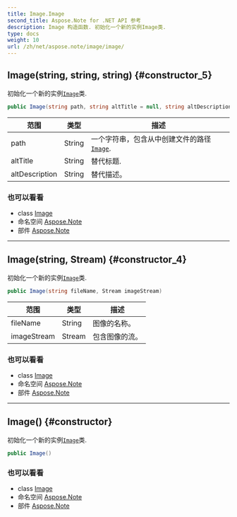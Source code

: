 ```yaml
---
title: Image.Image
second_title: Aspose.Note for .NET API 参考
description: Image 构造函数. 初始化一个新的实例Image类.
type: docs
weight: 10
url: /zh/net/aspose.note/image/image/
---
```

## Image(string, string, string) {#constructor_5}

初始化一个新的实例[`Image`](../)类.

```csharp
public Image(string path, string altTitle = null, string altDescription = null)
```

| 范围 | 类型 | 描述 |
| --- | --- | --- |
| path | String | 一个字符串，包含从中创建文件的路径[`Image`](../). |
| altTitle | String | 替代标题. |
| altDescription | String | 替代描述。 |

### 也可以看看

* class [Image](../)
* 命名空间 [Aspose.Note](../../image/)
* 部件 [Aspose.Note](../../../)

---

## Image(string, Stream) {#constructor_4}

初始化一个新的实例[`Image`](../)类.

```csharp
public Image(string fileName, Stream imageStream)
```

| 范围 | 类型 | 描述 |
| --- | --- | --- |
| fileName | String | 图像的名称。 |
| imageStream | Stream | 包含图像的流。 |

### 也可以看看

* class [Image](../)
* 命名空间 [Aspose.Note](../../image/)
* 部件 [Aspose.Note](../../../)

---

## Image() {#constructor}

初始化一个新的实例[`Image`](../)类.

```csharp
public Image()
```

### 也可以看看

* class [Image](../)
* 命名空间 [Aspose.Note](../../image/)
* 部件 [Aspose.Note](../../../)


